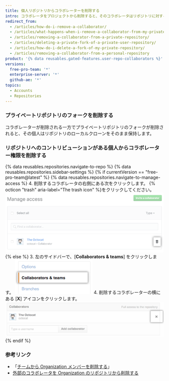 ```yaml
---
title: 個人リポジトリからコラボレーターを削除する
intro: コラボレータをプロジェクトから削除すると、そのコラボレータはリポジトリに対する読み取り/書き込みアクセスを失います。 リポジトリがプライベートであり、その個人がフォークを作成している場合、そのフォークも削除されます。
redirect_from:
  - /articles/how-do-i-remove-a-collaborator/
  - /articles/what-happens-when-i-remove-a-collaborator-from-my-private-repository/
  - /articles/removing-a-collaborator-from-a-private-repository/
  - /articles/deleting-a-private-fork-of-a-private-user-repository/
  - /articles/how-do-i-delete-a-fork-of-my-private-repository/
  - /articles/removing-a-collaborator-from-a-personal-repository
product: '{% data reusables.gated-features.user-repo-collaborators %}'
versions:
  free-pro-team: '*'
  enterprise-server: '*'
  github-ae: '*'
topics:
  - Accounts
  - Repositories
---
```


### プライベートリポジトリのフォークを削除する

コラボレーターが削除される一方でプライベートリポジトリのフォークが削除されると、その個人はリポジトリのローカルクローンをそのまま保持します。

### リポジトリへのコントリビューションがある個人からコラボレーター権限を削除する

{% data reusables.repositories.navigate-to-repo %}
{% data reusables.repositories.sidebar-settings %}
{% if currentVersion == "free-pro-team@latest" %}
{% data reusables.repositories.navigate-to-manage-access %}
4. 削除するコラボレータの右側にある次をクリックします。
{% octicon "trash" aria-label="The trash icon" %}をクリックしてください。
  ![コラボレーターを削除するボタン](/assets/images/help/repository/collaborator-remove.png)
{% else %}
3. 左のサイドバーで、[**Collaborators & teams**] をクリックします。 ![[Collaborators] タブ](/assets/images/help/repository/repo-settings-collaborators.png)
4. 削除するコラボレーターの横にある [**X**] アイコンをクリックします。 ![削除リンク](/assets/images/help/organizations/Collaborator-Remove.png)
{% endif %}

### 参考リンク

- 「[チームから Organization メンバーを削除する](/articles/removing-organization-members-from-a-team)」
- [外部のコラボレータを Organization のリポジトリから削除する](/articles/removing-an-outside-collaborator-from-an-organization-repository)
